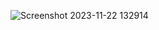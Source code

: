 ![Screenshot 2023-11-22 132914](https://github.com/Vamshix57/Project-3.1/assets/143504447/7c684731-e469-43ec-831b-8efb3c41b4ae)
